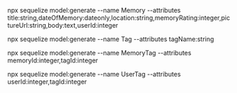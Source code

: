 npx sequelize model:generate --name Memory --attributes title:string,dateOfMemory:dateonly,location:string,memoryRating:integer,pictureUrl:string,body:text,userId:integer

npx sequelize model:generate --name Tag --attributes tagName:string

npx sequelize model:generate --name MemoryTag --attributes memoryId:integer,tagId:integer

npx sequelize model:generate --name UserTag --attributes userId:integer,tagId:integer